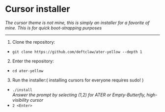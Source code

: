 # Cursor installer  
_The cursor theme is not mine, this is simply an installer for a favorite of mine. This is for
quick boot-strapping purposes_  

---  

1. Clone the repository:  
  - `git clone https://github.com/deftclaw/ater-yellow --depth 1`  

2. Enter the repository:  
  - `cd ater-yellow`  

3. Run the installer:( installing cursors for everyone requires sudo! )  
  - `./install`  
  _Answer the prompt by selecting (1,2) for ATER or Empty-Butterfly, high-visibility cursor_  
  - `2 <Enter>`  
